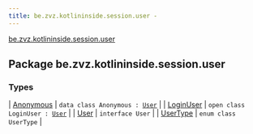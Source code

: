 ```yaml
---
title: be.zvz.kotlininside.session.user - 
---
```


[be.zvz.kotlininside.session.user](./index.html)

## Package be.zvz.kotlininside.session.user

### Types

| [Anonymous](-anonymous/index.html) | `data class Anonymous : `[`User`](-user/index.html) |
| [LoginUser](-login-user/index.html) | `open class LoginUser : `[`User`](-user/index.html) |
| [User](-user/index.html) | `interface User` |
| [UserType](-user-type/index.html) | `enum class UserType` |

